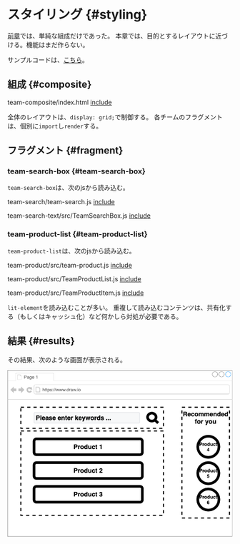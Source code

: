 # スタイリング {#styling}

[前章](./02_minimum_set.html)では、単純な組成だけであった。
本章では、目的とするレイアウトに近づける。機能はまだ作らない。

<!-- textlint-disable -->

サンプルコードは、[こちら](https://github.com/Silver-birder/Introduction_to_Micro_Frontends/tree/main/contents/tutorial/21_client_side_composition_tutorial/src/03_styling/)。

<!-- textlint-enable -->

## 組成 {#composite}

team-composite/index.html
[include](./src/03_styling/src/team-composite/index.html)

全体のレイアウトは、`display: grid;`で制御する。
各チームのフラグメントは、個別に`import`し`render`する。

## フラグメント {#fragment}
### team-search-box {#team-search-box}
`team-search-box`は、次のjsから読み込む。

team-search/team-search.js
[include](./src/03_styling/src/team-search/team-search.js)


team-search-text/src/TeamSearchBox.js
[include](./src/03_styling/src/team-search/src/TeamSearchBox.js)

### team-product-list {#team-product-list}
`team-product-list`は、次のjsから読み込む。

team-product/src/team-product.js
[include](./src/03_styling/src/team-product/team-product.js)

team-product/src/TeamProductList.js
[include](./src/03_styling/src/team-product/src/TeamProductList.js)

team-product/src/TeamProductItem.js
[include](./src/03_styling/src/team-product/src/TeamProductItem.js)

`lit-element`を読み込むことが多い。
重複して読み込むコンテンツは、共有化する（もしくはキャッシュ化）など何かしら対処が必要である。

## 結果 {#results}

その結果、次のような画面が表示される。

![styling_client_side_composition_tutorial](../../../assets/images/drawio/tutorial/styling_client_side_composition_tutorial.png)